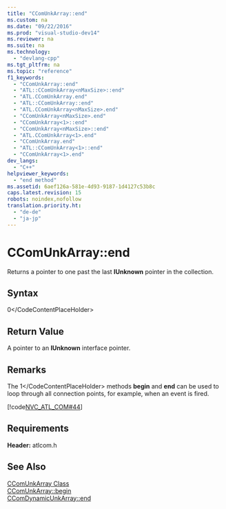 ```yaml
---
title: "CComUnkArray::end"
ms.custom: na
ms.date: "09/22/2016"
ms.prod: "visual-studio-dev14"
ms.reviewer: na
ms.suite: na
ms.technology: 
  - "devlang-cpp"
ms.tgt_pltfrm: na
ms.topic: "reference"
f1_keywords: 
  - "CComUnkArray::end"
  - "ATL::CComUnkArray<nMaxSize>::end"
  - "ATL.CComUnkArray.end"
  - "ATL::CComUnkArray::end"
  - "ATL.CComUnkArray<nMaxSize>.end"
  - "CComUnkArray<nMaxSize>.end"
  - "CComUnkArray<1>::end"
  - "CComUnkArray<nMaxSize>::end"
  - "ATL.CComUnkArray<1>.end"
  - "CComUnkArray.end"
  - "ATL::CComUnkArray<1>::end"
  - "CComUnkArray<1>.end"
dev_langs: 
  - "C++"
helpviewer_keywords: 
  - "end method"
ms.assetid: 6aef126a-581e-4d93-9187-1d4127c53b8c
caps.latest.revision: 15
robots: noindex,nofollow
translation.priority.ht: 
  - "de-de"
  - "ja-jp"
---
```

# CComUnkArray::end
Returns a pointer to one past the last **IUnknown** pointer in the collection.  
  
## Syntax  
  
<CodeContentPlaceHolder>0\</CodeContentPlaceHolder>  
## Return Value  
 A pointer to an **IUnknown** interface pointer.  
  
## Remarks  
 The <CodeContentPlaceHolder>1\</CodeContentPlaceHolder> methods **begin** and **end** can be used to loop through all connection points, for example, when an event is fired.  
  
 [!code[NVC_ATL_COM#44](../vs140/codesnippet/CPP/ccomunkarray--end_1.cpp)]  
  
## Requirements  
 **Header:** atlcom.h  
  
## See Also  
 [CComUnkArray Class](../vs140/ccomunkarray-class.md)   
 [CComUnkArray::begin](../vs140/ccomunkarray--begin.md)   
 [CComDynamicUnkArray::end](../vs140/ccomdynamicunkarray--end.md)